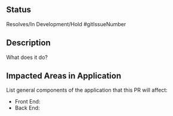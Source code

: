 ## Status
Resolves/In Development/Hold #gitIssueNumber

## Description
What does it do?

## Impacted Areas in Application
List general components of the application that this PR will affect:
* Front End:
* Back End: